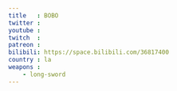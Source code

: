 ```yaml
---
title   : BOBO
twitter :
youtube :
twitch  :
patreon :
bilibili: https://space.bilibili.com/36817400
country : la
weapons :
    - long-sword
---
```

